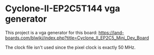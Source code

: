 # Cyclone-II-EP2C5T144 vga generator

This project is a vga generator for this board: https://land-boards.com/blwiki/index.php?title=Cyclone_II_EP2C5_Mini_Dev_Board

The clock file isn't used since the pixel clock is exactly 50 MHz.
